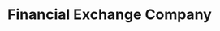 ---
title: Financial Exchange Company
slug: financial-exchange-company
updated-on: '2024-05-30T13:44:31.749Z'
created-on: '2024-05-30T13:41:46.671Z'
published-on: '2024-05-30T13:54:32.469Z'
f_city-state-2:
- cms/city/hampton-va.md
- cms/city/portsmouth-va.md
- cms/city/chesapeake-va.md
- cms/city/norfolk-va.md
- cms/city/newport-news-va.md
- cms/city/virginia-beach-va.md
- cms/city/mckeesport-pa.md
- cms/city/pittsburgh-pa.md
- cms/city/alliance-oh.md
- cms/city/massillon-oh.md
- cms/city/willoughby-oh.md
- cms/city/painesville-oh.md
- cms/city/euclid-oh.md
- cms/city/akron-oh.md
- cms/city/canton-oh.md
- cms/city/erie-pa.md
- cms/city/allentown-pa.md
- cms/city/folcroft-pa.md
- cms/city/mc-keesport-pa.md
f_locations:
- cms/payday-loan/financial-exchange-company-18027.md
- cms/payday-loan/financial-exchange-company-18028.md
- cms/payday-loan/financial-exchange-company-18029.md
- cms/payday-loan/financial-exchange-company-18030.md
- cms/payday-loan/financial-exchange-company-18031.md
- cms/payday-loan/financial-exchange-company-18032.md
- cms/payday-loan/financial-exchange-company-18033.md
- cms/payday-loan/financial-exchange-company-18034.md
- cms/payday-loan/financial-exchange-company-18035.md
- cms/payday-loan/financial-exchange-company-18036.md
- cms/payday-loan/financial-exchange-company-18037.md
- cms/payday-loan/financial-exchange-company-18038.md
- cms/payday-loan/financial-exchange-company-18039.md
- cms/payday-loan/financial-exchange-company-18040.md
- cms/payday-loan/financial-exchange-company-18041.md
- cms/payday-loan/financial-exchange-company-18042.md
- cms/payday-loan/financial-exchange-company-18043.md
- cms/payday-loan/financial-exchange-company-18044.md
- cms/payday-loan/financial-exchange-company-18045.md
- cms/payday-loan/financial-exchange-company-18046.md
- cms/payday-loan/financial-exchange-company-18047.md
- cms/payday-loan/financial-exchange-company-18048.md
- cms/payday-loan/financial-exchange-company-18049.md
- cms/payday-loan/financial-exchange-company-18050.md
- cms/payday-loan/financial-exchange-company-18051.md
- cms/payday-loan/financial-exchange-company-18052.md
- cms/payday-loan/financial-exchange-company-18053.md
- cms/payday-loan/financial-exchange-company-18054.md
- cms/payday-loan/financial-exchange-company-18055.md
- cms/payday-loan/financial-exchange-company-18056.md
- cms/payday-loan/financial-exchange-company-18057.md
- cms/payday-loan/financial-exchange-company-18058.md
- cms/payday-loan/financial-exchange-company-18059.md
- cms/payday-loan/financial-exchange-company-18060.md
- cms/payday-loan/financial-exchange-company-18061.md
- cms/payday-loan/financial-exchange-company-18062.md
- cms/payday-loan/financial-exchange-company-18063.md
- cms/payday-loan/financial-exchange-company-18064.md
- cms/payday-loan/financial-exchange-company-18065.md
- cms/payday-loan/financial-exchange-company-18066.md
- cms/payday-loan/financial-exchange-company-18067.md
- cms/payday-loan/financial-exchange-company-18068.md
- cms/payday-loan/financial-exchange-company-18069.md
- cms/payday-loan/financial-exchange-company-18070.md
f_states:
- cms/state/virginia.md
- cms/state/pennsylvania.md
- cms/state/ohio.md
layout: '[company].html'
tags: company
---